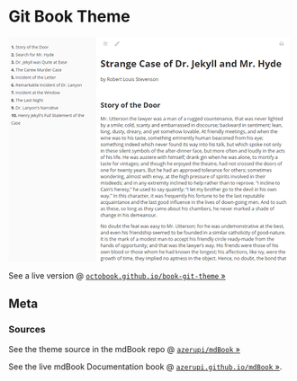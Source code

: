 # Git Book Theme

![](preview.png)

See a live version @ [`octobook.github.io/book-git-theme` »](http://octobook.github.io/book-git-theme)


## Meta

### Sources

See the theme source in the mdBook
repo @ [`azerupi/mdBook` »](https://github.com/azerupi/mdBook)

See the live mdBook Documentation book @ [`azerupi.github.io/mdBook` »](http://azerupi.github.io/mdBook).
